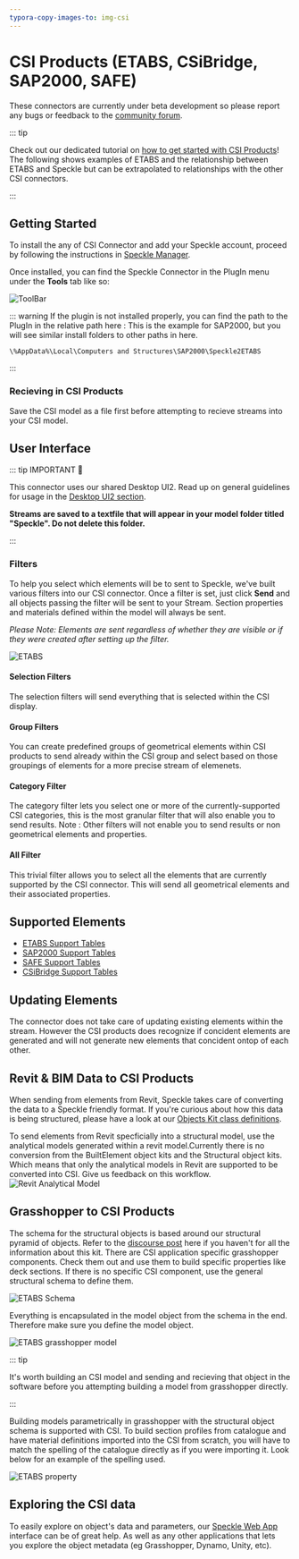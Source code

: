 ```yaml
---
typora-copy-images-to: img-csi
---
```


# CSI Products (ETABS, CSiBridge, SAP2000, SAFE)

These connectors are currently under beta development so please report any bugs or feedback to the [community forum](https://speckle.community/).

::: tip

Check out our dedicated tutorial on [how to get started with CSI Products](https://speckle.systems/tutorials/getting-started-with-speckle-for-csi/)! The following shows examples of ETABS and the relationship between ETABS and Speckle but can be extrapolated to relationships with the other CSI connectors.

:::

## Getting Started

To install the any of CSI Connector and add your Speckle account, proceed by following the instructions in [Speckle Manager](/user/manager).

Once installed, you can find the Speckle Connector in the PlugIn menu under the **Tools** tab like so:

![ToolBar](./img-etabs/toolbar.png)

::: warning
If the plugin is not installed properly, you can find the path to the PlugIn in the relative path here : This is the example for SAP2000, but you will see similar install folders to other paths in here.

`\%AppData%\Local\Computers and Structures\SAP2000\Speckle2ETABS`

:::

### Recieving in CSI Products

Save the CSI model as a file first before attempting to recieve streams into your CSI model.

## User Interface

::: tip IMPORTANT 🙌

This connector uses our shared Desktop UI2. Read up on general guidelines for usage in the [Desktop UI2 section](https://speckle.community/t/new-desktopui-in-alpha-testing/1851/2).

**Streams are saved to a textfile that will appear in your model folder titled "Speckle". Do not delete this folder.**

:::

### Filters

To help you select which elements will be to sent to Speckle, we've built various filters into our CSI connector. Once a filter is set, just click **Send** and all objects passing the filter will be sent to your Stream. Section properties and materials defined within the model will always be sent.

_Please Note: Elements are sent regardless of whether they are visible or if they were created after setting up the filter._

![ETABS](./img-etabs/etabs-ui.png)

#### Selection Filters

The selection filters will send everything that is selected within the CSI display.

#### Group Filters

You can create predefined groups of geometrical elements within CSI products to send already within the CSI group and select based on those groupings of elements for a more precise stream of elemenets.

#### Category Filter

The category filter lets you select one or more of the currently-supported CSI categories, this is the most granular filter that will also enable you to send results. Note : Other filters will not enable you to send results or non geometrical elements and properties.

#### All Filter

This trivial filter allows you to select all the elements that are currently supported by the CSI connector. This will send all geometrical elements and their associated properties.

## Supported Elements

- [ETABS Support Tables](/user/support-tables.html#etabs)
- [SAP2000 Support Tables](/user/support-tables.html#sap2000)
- [SAFE Support Tables](/user/support-tables.html#safe)
- [CSiBridge Support Tables](/user/support-tables.html#csibridge)

## Updating Elements

The connector does not take care of updating existing elements within the stream. However the CSI products does recognize if concident elements are generated and will not generate new elements that concident ontop of each other.

## Revit & BIM Data to CSI Products

When sending from elements from Revit, Speckle takes care of converting the data to a Speckle friendly format. If you're curious about how this data is being structured, please have a look at our [Objects Kit class definitions](https://github.com/specklesystems/speckle-sharp/tree/master/Objects/Objects/BuiltElements).

To send elements from Revit specficially into a structural model, use the analytical models generated within a revit model.Currently there is no conversion from the BuiltElement object kits and the Structural object kits. Which means that only the analytical models in Revit are supported to be converted into CSI. Give us feedback on this workflow. ![Revit Analytical Model](./img-etabs/analytical-model.png)

## Grasshopper to CSI Products

The schema for the structural objects is based around our structural pyramid of objects. Refer to the [discourse post](https://speckle.community/t/introducing-structural-classes-for-speckle/1824/8) here if you haven't for all the information about this kit. There are CSI application specific grasshopper components. Check them out and use them to build specific properties like deck sections. If there is no specific CSI component, use the general structural schema to define them.

![ETABS Schema](./img-etabs/structural-tool.png)

Everything is encapsulated in the model object from the schema in the end. Therefore make sure you define the model object.

![ETABS grasshopper model](./img-etabs/model.png)

::: tip

It's worth building an CSI model and sending and recieving that object in the software before you attempting building a model from grasshopper directly.

:::

Building models parametrically in grasshopper with the structural object schema is supported with CSI. To build section profiles from catalogue and have material definitions imported into the CSI from scratch, you will have to match the spelling of the catalogue directly as if you were importing it. Look below for an example of the spelling used.

![ETABS property](./img-etabs/grasshopper-sections.png)

## Exploring the CSI data

To easily explore on object's data and parameters, our [Speckle Web App](/user/web.html) interface can be of great help. As well as any other applications that lets you explore the object metadata (eg Grasshopper, Dynamo, Unity, etc).
